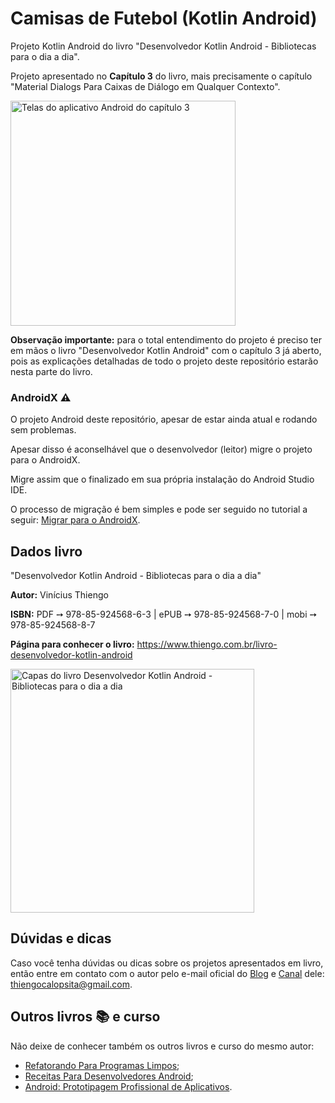 # Camisas de Futebol (Kotlin Android)

Projeto Kotlin Android do livro "Desenvolvedor Kotlin Android - Bibliotecas para o dia a dia".

Projeto apresentado no **Capítulo 3** do livro, mais precisamente o capítulo "Material Dialogs Para Caixas de Diálogo em Qualquer Contexto".

<img src="https://www.thiengo.com.br/img/livro/desenvolvedor-kotlin-android-bibliotecas-para-o-dia-a-dia/github/aplicativo-android-capitulo-03.jpg" alt="Telas do aplicativo Android do capítulo 3" height="360">

**Observação importante:** para o total entendimento do projeto é preciso ter em mãos o livro "Desenvolvedor Kotlin Android" com o capítulo 3 já aberto, pois as explicações detalhadas de todo o projeto deste repositório estarão nesta parte do livro.

### AndroidX ⚠

O projeto Android deste repositório, apesar de estar ainda atual e rodando sem problemas.

Apesar disso é aconselhável que o desenvolvedor (leitor) migre o projeto para o AndroidX.

Migre assim que o finalizado em sua própria instalação do Android Studio IDE.

O processo de migração é bem simples e pode ser seguido no tutorial a seguir: [Migrar para o AndroidX](https://developer.android.com/jetpack/androidx/migrate?hl=pt-br).

## Dados livro

"Desenvolvedor Kotlin Android - Bibliotecas para o dia a dia"

**Autor:** Vinícius Thiengo

**ISBN:** PDF ➙ 978-85-924568-6-3 | ePUB ➙ 978-85-924568-7-0 | mobi ➙ 978-85-924568-8-7

**Página para conhecer o livro:** https://www.thiengo.com.br/livro-desenvolvedor-kotlin-android

<img src="https://www.thiengo.com.br/img/livro/desenvolvedor-kotlin-android-bibliotecas-para-o-dia-a-dia/github/capas-livro-desenvolvedor-kotlin-android.jpg" alt="Capas do livro Desenvolvedor Kotlin Android - Bibliotecas para o dia a dia" width="390">

## Dúvidas e dicas

Caso você tenha dúvidas ou dicas sobre os projetos apresentados em livro, então entre em contato com o autor pelo e-mail oficial do [Blog](https://www.thiengo.com.br) e [Canal](https://www.youtube.com/user/thiengoCalopsita) dele: thiengocalopsita@gmail.com.

## Outros livros 📚 e curso

Não deixe de conhecer também os outros livros e curso do mesmo autor:

- [Refatorando Para Programas Limpos](https://www.thiengo.com.br/livro-refatorando-para-programas-limpos);
- [Receitas Para Desenvolvedores Android](https://www.thiengo.com.br/livro-receitas-para-desenvolvedores-android);
- [Android: Prototipagem Profissional de Aplicativos](https://www.udemy.com/course/android-prototipagem-profissional-de-aplicativos/?locale=pt_BR&persist_locale=).
